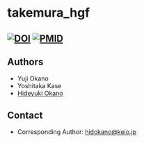 # takemura_hgf
[![DOI](https://img.shields.io/badge/DOI-InPreparation-blue.svg?longCache=true)]()
[![PMID](https://img.shields.io/badge/PMID-InPreparation-orange.svg?longCache=true)]()
---
## Authors
- Yuji Okano
- Yoshitaka Kase
- [Hideyuki Okano](mailto:hidokano@keio.jp)

## Contact
- Corresponding Author: [hidokano@keio.jp](mailto:hidokano@keio.jp)

